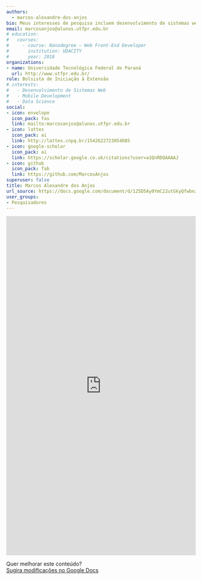 ```yaml
---
authors:
  - marcos-alexandre-dos-anjos
bio: Meus interesses de pesquisa incluem desenvolvimento de sistemas web e data science
email: marcosanjos@alunos.utfpr.edu.br
# education:
#   courses:
#     - course: Nanodegree – Web Front-End Developer
#       institution: UDACITY
#       year: 2018
organizations:
- name: Universidade Tecnológica Federal do Paraná
  url: http://www.utfpr.edu.br/
role: Bolsista de Iniciação à Extensão
# interests:
#   - Desenvolvimento de Sistemas Web
#   - Mobile Development
#   - Data Science
social:
- icon: envelope
  icon_pack: fas
  link: mailto:marcosanjos@alunos.utfpr.edu.br
- icon: lattes
  icon_pack: ai
  link: http://lattes.cnpq.br/1542622723054085
- icon: google-scholar
  icon_pack: ai
  link: https://scholar.google.co.uk/citations?user=a1QnRDQAAAAJ
- icon: github
  icon_pack: fab
  link: https://github.com/MarcosAnjos
superuser: false
title: Marcos Alexandre dos Anjos
url_source: https://docs.google.com/document/d/125D5Ay0YmC22utGkyQfwbnzDKFTQgQksso23vahgXp0/
user_groups:
- Pesquisadores
---
```


<iframe frameborder="0" style="width: 100%; height: 900px" src="https://docs.google.com/document/d/e/2PACX-1vRynpuLuKlNJb1E9LxNxdyBWL2In6N5HWHkHVCU1FunJ-tX7qj5X5tADWzLSrT3p3rTwplvIbqteiEN/pub?embedded=true"></iframe>

Quer melhorar este conteúdo?<br>
[<i class="fa fa-edit" aria-hidden="true"></i> Sugira modificações no Google Docs][edit]

[edit]: https://docs.google.com/document/d/125D5Ay0YmC22utGkyQfwbnzDKFTQgQksso23vahgXp0/edit?usp=sharing
